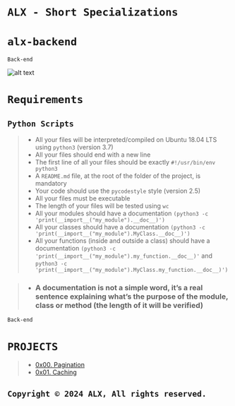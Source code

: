 # ```ALX - Short Specializations```
# ```alx-backend```

```Back-end```

![alt text](backend-for-article-2.jpg)
# ```Requirements```
## ```Python Scripts```
>- All your files will be interpreted/compiled on Ubuntu 18.04 LTS using ```python3``` (version 3.7)
>- All your files should end with a new line
>- The first line of all your files should be exactly ```#!/usr/bin/env python3```
>- A ```README.md``` file, at the root of the folder of the project, is mandatory
>- Your code should use the ```pycodestyle``` style (version 2.5)
>- All your files must be executable
>- The length of your files will be tested using ```wc```
>- All your modules should have a documentation ```(python3 -c 'print(__import__("my_module").__doc__)')```
>- All your classes should have a documentation ```(python3 -c 'print(__import__("my_module").MyClass.__doc__)')```
>- All your functions (inside and outside a class) should have a documentation ```(python3 -c 'print(__import__("my_module").my_function.__doc__)'``` and ```python3 -c 'print(__import__("my_module").MyClass.my_function.__doc__)')```

>- ### A documentation is not a simple word, it’s a real sentence explaining what’s the purpose of the module, class or method (the length of it will be verified)



```Back-end```

# ```PROJECTS```
>- [0x00. Pagination](0x00-pagination/)
>- [0x01. Caching](0x01-caching/)

## ```Copyright © 2024 ALX, All rights reserved.```
